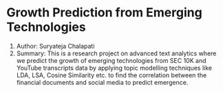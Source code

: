 # Growth Prediction from Emerging Technologies
1. Author: Suryateja Chalapati
2. Summary: This is a research project on advanced text analytics where we predict the growth of emerging technologies from SEC 10K and YouTube transcripts data by applying topic modelling techniques like LDA, LSA, Cosine Similarity etc. to find the correlation between the financial documents and social media to predict emergence.
